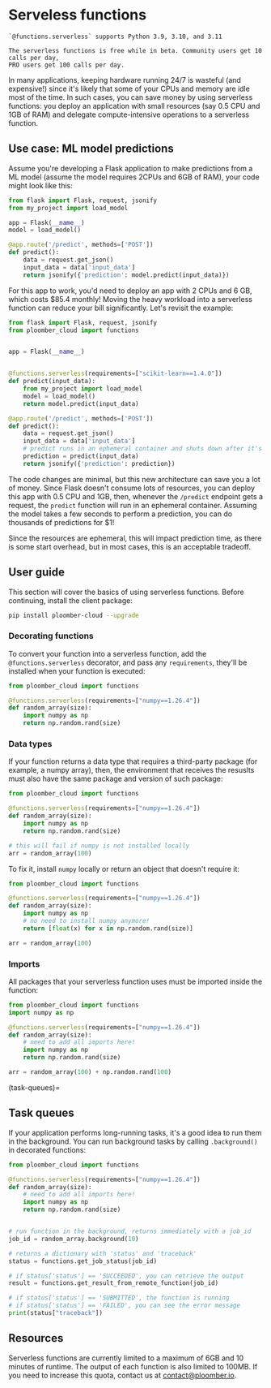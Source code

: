 # Serveless functions

```{important}
`@functions.serverless` supports Python 3.9, 3.10, and 3.11
```

```{important}
The serverless functions is free while in beta. Community users get 10 calls per day,
PRO users get 100 calls per day.
```

In many applications, keeping hardware running 24/7 is wasteful (and expensive!) since
it's likely that some of your CPUs and memory are idle most of the time. In such cases,
you can save money by using serverless functions: you deploy an application with
small resources (say 0.5 CPU and 1GB of RAM) and delegate compute-intensive
operations to a serverless function.

## Use case: ML model predictions

Assume you're developing a Flask application to make predictions from a ML model
(assume the model requires 2CPUs and 6GB of RAM), your code might look like this:

```python
from flask import Flask, request, jsonify
from my_project import load_model

app = Flask(__name__)
model = load_model()

@app.route('/predict', methods=['POST'])
def predict():
    data = request.get_json()
    input_data = data['input_data']
    return jsonify({'prediction': model.predict(input_data)})
```

For this app to work, you'd need to deploy an app with 2 CPUs and 6 GB, which costs
$85.4 monthly! Moving the heavy workload into a serverless function can reduce your
bill significantly. Let's revisit the example:


```python
from flask import Flask, request, jsonify
from ploomber_cloud import functions


app = Flask(__name__)


@functions.serverless(requirements=["scikit-learn==1.4.0"])
def predict(input_data):
    from my_project import load_model
    model = load_model()
    return model.predict(input_data)

@app.route('/predict', methods=['POST'])
def predict():
    data = request.get_json()
    input_data = data['input_data']
    # predict runs in an ephemeral container and shuts down after it's done
    prediction = predict(input_data)
    return jsonify({'prediction': prediction})
```

The code changes are minimal, but this new architecture can save you a lot of money.
Since Flask doesn't consume lots of resources, you can deploy this app with 0.5 CPU
and 1GB, then, whenever the `/predict` endpoint gets a request, the `predict` function
will run in an ephemeral container. Assuming the model takes a few seconds to perform a
prediction, you can do thousands of predictions for $1!

Since the resources are ephemeral, this will impact prediction time, as there is some
start overhead, but in most cases, this is an acceptable tradeoff.

## User guide

This section will cover the basics of using serverless functions. Before continuing,
install the client package:

```sh
pip install ploomber-cloud --upgrade
```

### Decorating functions

To convert your function into a serverless function, add the `@functions.serverless`
decorator, and pass any `requirements`, they'll be installed when your function is
executed:

```python
from ploomber_cloud import functions

@functions.serverless(requirements=["numpy==1.26.4"])
def random_array(size):
    import numpy as np
    return np.random.rand(size)
```

### Data types

If your function returns a data type that requires a third-party package (for example,
a numpy array), then, the environment that receives the resuslts must also have the
same package and version of such package:

```python
from ploomber_cloud import functions

@functions.serverless(requirements=["numpy==1.26.4"])
def random_array(size):
    import numpy as np
    return np.random.rand(size)

# this will fail if numpy is not installed locally
arr = random_array(100)
```

To fix it, install `numpy` locally or return an object that doesn't require it:

```python
from ploomber_cloud import functions

@functions.serverless(requirements=["numpy==1.26.4"])
def random_array(size):
    import numpy as np
    # no need to install numpy anymore!
    return [float(x) for x in np.random.rand(size)]

arr = random_array(100)
```

### Imports

All packages that your serverless function uses must be imported inside the function:


```python
from ploomber_cloud import functions
import numpy as np

@functions.serverless(requirements=["numpy==1.26.4"])
def random_array(size):
    # need to add all imports here!
    import numpy as np
    return np.random.rand(size)

arr = random_array(100) + np.random.rand(100)
```

(task-queues)=
## Task queues

If your application performs long-running tasks, it's a good idea to run them in the
background. You can run background tasks by calling `.background()` in decorated
functions:

```python
from ploomber_cloud import functions

@functions.serverless(requirements=["numpy==1.26.4"])
def random_array(size):
    # need to add all imports here!
    import numpy as np
    return np.random.rand(size)


# run function in the background, returns immediately with a job_id
job_id = random_array.background(10)

# returns a dictionary with 'status' and 'traceback'
status = functions.get_job_status(job_id)

# if status['status'] == 'SUCCEEDED', you can retrieve the output
result = functions.get_result_from_remote_function(job_id)

# if status['status'] == 'SUBMITTED', the function is running
# if status['status'] == 'FAILED', you can see the error message
print(status["traceback"])
```

## Resources

Serverless functions are currently limited to a maximum of 6GB and 10 minutes of
runtime. The output of each function is also limited to 100MB. If you need to increase
this quota, contact us at [contact@ploomber.io](mailto:contact@ploomber.io).


